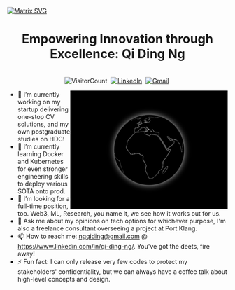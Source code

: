 [![Matrix SVG](https://raw.githubusercontent.com/rodrigograca31/rodrigograca31/master/matrix.svg)](https://www.youtube.com/watch?v=SDkAGkd4NLc) 

<p>
  <h1 align="center"><b>Empowering Innovation through Excellence: Qi Ding Ng</b></h1>
</p>

<p align="center">
<br>
<a><img src="https://komarev.com/ghpvc/?username=nGQD&style=for-the-badge&color=blueviolet" alt="VisitorCount" /></a>&nbsp;
<a href="https://www.linkedin.com/in/qi-ding-ng/"><img src="https://img.shields.io/badge/linkedin-%230077B5.svg?&style=for-the-badge&logo=linkedin&logoColor=white" alt="LinkedIn" /></a>&nbsp;
<a href="mailto:ngqiding@gmail.com?subject=Greetings,%20Qi%20Ding"><img src="https://img.shields.io/badge/gmail-%23D14836.svg?&style=for-the-badge&logo=gmail&logoColor=white" alt="Gmail"/></a>&nbsp;

</p>

<img align="right" height="270px" alt="GIF" src="https://raw.githubusercontent.com/nGQD/nGQD/static/spinning-globe-white.gif" />

- 🔭 I’m currently working on my startup delivering one-stop CV solutions, and my own postgraduate studies on HDC!
- 🌱 I’m currently learning Docker and Kubernetes for even stronger engineering skills to deploy various SOTA onto prod.
- 👯 I’m looking for a full-time position, too. Web3, ML, Research, you name it, we see how it works out for us.
- 💬 Ask me about my opinions on tech options for whichever purpose, I'm also a freelance consultant overseeing a project at Port Klang.
- 📫 How to reach me: ngqiding@gmail.com @ https://www.linkedin.com/in/qi-ding-ng/. You've got the deets, fire away!
- ⚡ Fun fact: I can only release very few codes to protect my stakeholders' confidentiality, but we can always have a coffee talk about high-level concepts and design.

